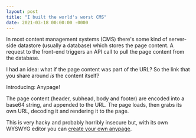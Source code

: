 ```yaml
---
layout: post
title: "I built the world's worst CMS"
date: 2021-03-18 00:00:00 -0000
---
```

In most content management systems (CMS) there's some kind of server-side datastore (usually a database) which stores the page content. A request to the front-end triggers an API call to pull the page content from the database.

I had an idea: what if the page content was part of the URL? So the link that you share around *is* the content itself?

Introducing: Anypage! 

The page content (header, subhead, body and footer) are encoded into a base64 string, and appended to the URL. The page loads, then grabs its own URL, decoding it and rendering it to the page. 

This is very hacky and probably horribly insecure but, with its own WYSWYG editor you can [create your own anypage](https://wgx.github.io/anypage/editor).